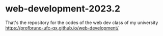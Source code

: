 # web-development-2023.2
That's the repository for the codes of the web dev class of my university
https://profbruno-ufc-qx.github.io/web-development/
